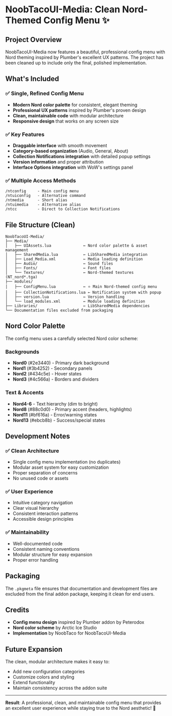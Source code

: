 # NoobTacoUI-Media: Clean Nord-Themed Config Menu ✨

## Project Overview

NoobTacoUI-Media now features a beautiful, professional config menu with Nord theming inspired by Plumber's excellent UX patterns. The project has been cleaned up to include only the final, polished implementation.

## What's Included

### ✅ Single, Refined Config Menu
- **Modern Nord color palette** for consistent, elegant theming
- **Professional UX patterns** inspired by Plumber's proven design
- **Clean, maintainable code** with modular architecture
- **Responsive design** that works on any screen size

### ✅ Key Features
- **Draggable interface** with smooth movement
- **Category-based organization** (Audio, General, About)
- **Collection Notifications integration** with detailed popup settings
- **Version information** and proper attribution
- **Interface Options integration** with WoW's settings panel

### ✅ Multiple Access Methods
```
/ntconfig     - Main config menu
/ntuiconfig   - Alternative command
/ntmedia      - Short alias
/ntuimedia    - Alternative alias
/ntcc         - Direct to Collection Notifications
```

## File Structure (Clean)

```
NoobTacoUI-Media/
├── Media/
│   ├── UIAssets.lua              ← Nord color palette & asset management
│   ├── SharedMedia.lua           ← LibSharedMedia integration
│   ├── Load_Media.xml            ← Media loading definition
│   ├── Audio/                    ← Sound files
│   ├── Fonts/                    ← Font files
│   └── Textures/                 ← Nord-themed textures (NT_nord*.tga)
├── modules/
│   ├── ConfigMenu.lua            ← ⭐ Main Nord-themed config menu
│   ├── CollectionNotifications.lua ← Notification system with popup
│   ├── version.lua               ← Version handling
│   └── load_modules.xml          ← Module loading definition
├── Libraries/                    ← LibSharedMedia dependencies
└── Documentation files excluded from packaging
```

## Nord Color Palette

The config menu uses a carefully selected Nord color scheme:

### Backgrounds
- **Nord0** (#2e3440) - Primary dark background
- **Nord1** (#3b4252) - Secondary panels
- **Nord2** (#434c5e) - Hover states
- **Nord3** (#4c566a) - Borders and dividers

### Text & Accents
- **Nord4-6** - Text hierarchy (dim to bright)
- **Nord8** (#88c0d0) - Primary accent (headers, highlights)
- **Nord11** (#bf616a) - Error/warning states
- **Nord13** (#ebcb8b) - Success/special states

## Development Notes

### ✅ Clean Architecture
- Single config menu implementation (no duplicates)
- Modular asset system for easy customization
- Proper separation of concerns
- No unused code or assets

### ✅ User Experience
- Intuitive category navigation
- Clear visual hierarchy
- Consistent interaction patterns
- Accessible design principles

### ✅ Maintainability
- Well-documented code
- Consistent naming conventions
- Modular structure for easy expansion
- Proper error handling

## Packaging

The `.pkgmeta` file ensures that documentation and development files are excluded from the final addon package, keeping it clean for end users.

## Credits

- **Config menu design** inspired by Plumber addon by Peterodox
- **Nord color scheme** by Arctic Ice Studio
- **Implementation** by NoobTaco for NoobTacoUI-Media

## Future Expansion

The clean, modular architecture makes it easy to:
- Add new configuration categories
- Customize colors and styling
- Extend functionality
- Maintain consistency across the addon suite

---

**Result**: A professional, clean, and maintainable config menu that provides an excellent user experience while staying true to the Nord aesthetic! 🎯
